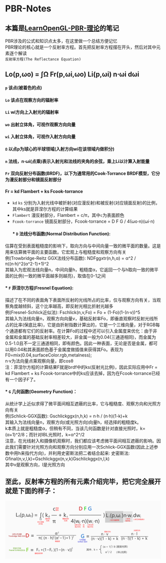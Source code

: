 # PBR-Notes
## 本篇是[LearnOpenGL-PBR-理论](https://learnopengl-cn.github.io/07%20PBR/01%20Theory/)的笔记<br>
PBR涉及的公式和知识点太多，在这里做一个总结方便记忆<br>
PBR理论的核心就是一个反射率方程。首先把反射率方程摆在开头，然后对其中元素逐个解读<br>
`反射率方程(The Reflectance Equation)`
## Lo(p,ωo) = ∫Ω Fr(p,ωi,ωo) Li(p,ωi) n⋅ωi dωi<br>
#### `p` 该点(被着色的点)<br>
#### `Lo` 该点在观察方向的辐射率<br>
#### `Li` wi方向上入射光的辐射率<br>
#### `wo` 出射立体角，可视作观察方向向量<br>
#### `wi` 入射立体角，可视作入射方向向量<br>
#### `Ω` 以点p为球心的半球领域(入射方向wi在该领域内做积分)<br>
#### `n` 法线，n⋅ωi(点乘)表示入射光和法线的夹角的余弦，乘上Li以计算入射能量<br>
#### `Fr` 双向反射分布函数(BRDF)，以下为通常用的Cook-Torrance BRDF模型，它分为漫反射部分和镜面反射部分<br>
#### Fr = kd Flambert + ks Fcook-torrance<br>
* `kd` `ks` 分别为入射光线中被折射(对应漫反射)和被反射(对应镜面反射)的比例，其中ks就是菲涅尔方程的计算结果<br>
* `Flambert` 漫反射部分，Flambert = c/π，其中`c`为表面颜色<br>
* `Fcook-torrance` 镜面反射部分，Fcook-torrance = D F G / 4(ωo⋅n)(ωi⋅n)<br>
  #### * `D` 法线分布函数(Normal Distribution Function):<br>
估算在受到表面粗糙度的影响下，取向方向与中间向量一致的微平面的数量。这是用来估算微平面的主要函数。它宏观上与粗糙度和观察方向有关<br>
例(Trowbridge-Reitz GGX法线分布函数): NDFggxtr(n,h,α) = α^2 / π((n·h)^2(α^2-1)+1)^2<br>
其输入为宏观法线向量n，中间向量h，粗糙度α，它返回一个与h取向一致的微平面的比例(一致的微平面越多则越亮)，取值在0-1之间<br>
  #### * `F` 菲涅尔方程(Fresnel Equation):<br>
描述了在不同的表面角下表面所反射的光线所占的比率，仅与观察方向有关，当观察角度越倾斜，这个比率越高，即反射光相比折射光越多<br>
例(Fresnel-Schlick近似法): Fschlick(n,v,Fo) = Fo + (1-Fo)(1-(n·v))^5<br>
其输入为法线向量n，观察方向向量v，基础反射率Fo，即垂直观察时反射光线所占的比率(保底比率)，它是由折射指数计算出的，它是一个三维向量，对于RGB每个通道都有它们的反射率。在计算Fo的过程中还可以引入金属度来优化：由于非金属和金属的基础反射率相差较大，非金属一般为0.04(三通道相同)，而金属为0.5-1.0且不一定三通道相同，即有颜色。因此一种表面，无论是否是金属，都可以用0.04和其表面颜色基于金属度做插值来获得其Fo。表现为F0=mix(0.04,surfaceColor.rgb,metalness);<br>
n·v为法向量点乘观察向量，即cosθ<br>
注：菲涅尔方程的计算结果F就是brdf中的ks(反射光比例)，因此实际应用中Fr = kd Flambert + ks Fcook-torrance中的ks应该去掉，因为在Fcook-torrance已经有一个因子F了。<br>
  #### * `G` 几何函数(Geometry Function)：<br>
从统计学上近似求得了微平面间相互遮蔽的比率，它与粗糙度、观察方向和光照方向有关<br>
例(Schlick-GGX函数): Gschlickggx(n,h,k) = n·h / (n·h)(1-k)+k<br>
其输入为法线向量n，观察方向(或光照方向)向量h，经选择的粗糙度k。<br>
k本质上就是粗糙度α，但稍有不同，当该几何函数是针对直接光照时，k=(α+1)^2/8；而针对IBL光照时，k=α^2^/2<br>
注意，在光线射入和摄像机观察时，我们都应该考虑微平面间相互遮蔽的影响。因此我们需要针对光照方向和观察方向分别应用一次Schlick-GGX函数(因此上述参数中用h来指代方向)，并利用史密斯法把二者结合起来:
史密斯法: Gfinal(n,v,l,k)=Gschlickggx(n,v,k)Gschlickggx(n,l,k)<br>
其中v是观察方向，l是光照方向<br>
## 至此，反射率方程的所有元素介绍完毕，把它完全展开就是下面的样子：
![](https://github.com/SaikaDs/PBR-Notes/blob/master/pic.jpg)

